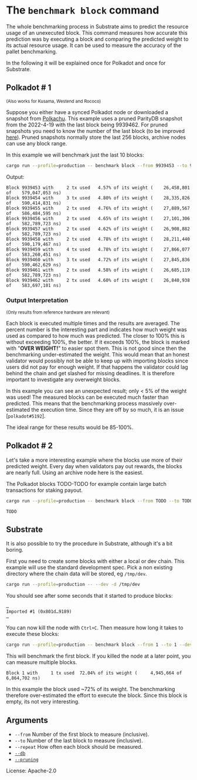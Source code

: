 # The `benchmark block` command

The whole benchmarking process in Substrate aims to predict the resource usage of an unexecuted block. This command
measures how accurate this prediction was by executing a block and comparing the predicted weight to its actual resource
usage. It can be used to measure the accuracy of the pallet benchmarking.

In the following it will be explained once for Polkadot and once for Substrate.

## Polkadot # 1
<sup>(Also works for Kusama, Westend and Rococo)</sup>


Suppose you either have a synced Polkadot node or downloaded a snapshot from [Polkachu]. This example uses a pruned
ParityDB snapshot from the 2022-4-19 with the last block being 9939462. For pruned snapshots you need to know the number
of the last block (to be improved [here]). Pruned snapshots normally store the last 256 blocks, archive nodes can use
any block range.

In this example we will benchmark just the last 10 blocks:
```sh
cargo run --profile=production -- benchmark block --from 9939453 --to 9939462 --db paritydb
```

Output:
```pre
Block 9939453 with     2 tx used   4.57% of its weight (    26,458,801 of    579,047,053 ns)
Block 9939454 with     3 tx used   4.80% of its weight (    28,335,826 of    590,414,831 ns)
Block 9939455 with     2 tx used   4.76% of its weight (    27,889,567 of    586,484,595 ns)
Block 9939456 with     2 tx used   4.65% of its weight (    27,101,306 of    582,789,723 ns)
Block 9939457 with     2 tx used   4.62% of its weight (    26,908,882 of    582,789,723 ns)
Block 9939458 with     2 tx used   4.78% of its weight (    28,211,440 of    590,179,467 ns)
Block 9939459 with     4 tx used   4.78% of its weight (    27,866,077 of    583,260,451 ns)
Block 9939460 with     3 tx used   4.72% of its weight (    27,845,836 of    590,462,629 ns)
Block 9939461 with     2 tx used   4.58% of its weight (    26,685,119 of    582,789,723 ns)
Block 9939462 with     2 tx used   4.60% of its weight (    26,840,938 of    583,697,101 ns)
```

### Output Interpretation

<sup>(Only results from reference hardware are relevant)</sup>

Each block is executed multiple times and the results are averaged. The percent number is the interesting part and
indicates how much weight was used as compared to how much was predicted. The closer to 100% this is without exceeding
100%, the better. If it exceeds 100%, the block is marked with "**OVER WEIGHT!**" to easier spot them. This is not good
since then the benchmarking under-estimated the weight. This would mean that an honest validator would possibly not be
able to keep up with importing blocks since users did not pay for enough weight. If that happens the validator could lag
behind the chain and get slashed for missing deadlines. It is therefore important to investigate any overweight blocks.

In this example you can see an unexpected result; only < 5% of the weight was used! The measured blocks can be executed
much faster than predicted. This means that the benchmarking process massively over-estimated the execution time. Since
they are off by so much, it is an issue [`polkadot#5192`].

The ideal range for these results would be 85-100%.

## Polkadot # 2

Let's take a more interesting example where the blocks use more of their predicted weight. Every day when validators pay
out rewards, the blocks are nearly full. Using an archive node here is the easiest.

The Polkadot blocks TODO-TODO for example contain large batch transactions for staking payout.

```sh
cargo run --profile=production -- benchmark block --from TODO --to TODO --db paritydb
```

```pre
TODO
```

## Substrate

It is also possible to try the procedure in Substrate, although it's a bit boring.

First you need to create some blocks with either a local or dev chain. This example will use the standard development
spec. Pick a non existing directory where the chain data will be stored, eg `/tmp/dev`.
```sh
cargo run --profile=production -- --dev -d /tmp/dev
```
You should see after some seconds that it started to produce blocks:
```pre
…
Imported #1 (0x801d…9189)
…
```
You can now kill the node with `Ctrl+C`. Then measure how long it takes to execute these blocks:
```sh
cargo run --profile=production -- benchmark block --from 1 --to 1 --dev -d /tmp/dev --pruning archive
```
This will benchmark the first block. If you killed the node at a later point, you can measure multiple blocks.
```pre
Block 1 with     1 tx used  72.04% of its weight (     4,945,664 of      6,864,702 ns)
```

In this example the block used ~72% of its weight. The benchmarking therefore over-estimated the effort to execute the
block. Since this block is empty, its not very interesting.

## Arguments

- `--from` Number of the first block to measure (inclusive).
- `--to` Number of the last block to measure (inclusive).
- `--repeat` How often each block should be measured.
- [`--db`]
- [`--pruning`]

License: Apache-2.0

<!-- LINKS -->

[Polkachu]: https://polkachu.com/snapshots
[here]: https://github.com/paritytech/substrate/issues/11141
[polkadot#5192]: https://github.com/paritytech/polkadot/issues/5192

[`--db`]: ../shared/README.md#arguments
[`--pruning`]: ../shared/README.md#arguments
